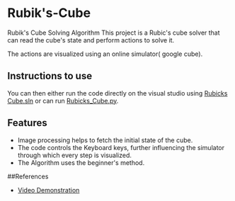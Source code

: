 # Rubik's-Cube 
Rubik's Cube Solving Algorithm
This project is a Rubic's cube solver that can read the cube's state and perform actions to solve it.

The actions are visualized using an online simulator( google cube).

## Instructions to use
You can then either run the code directly on the visual studio using [Rubicks Cube.sln](https://github.com/milind-prajapat/Rubiks-Cube/blob/Algorithm/Rubicks%20Cube.sln) or can run [Rubicks_Cube.py](https://github.com/milind-prajapat/Rubiks-Cube/blob/Algorithm/Rubicks_Cube.py).

## Features
* Image processing helps to fetch the initial state of the cube.
* The code controls the Keyboard keys, further influencing the simulator through which every step is visualized.
* The Algorithm uses the beginner's method.

##References
* [Video Demonstration](https://drive.google.com/file/d/1a9_3-TUbTZP33zhqn4eg5Top8MavMkZR/view)
